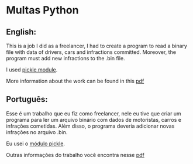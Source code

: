 # Multas Python
## English: 
 This is a job I did as a freelancer, I had to create a program to read a binary file with data of drivers, cars and infractions committed. Moreover, the program must add new infractions to the .bin file.
 
 I used [pickle module](https://docs.python.org/3/library/pickle.html).
 
 More information about the work can be found in this [pdf](https://github.com/Ckk3/Multas-Python/blob/6835686cb32f2b67a3f768228855133519d399f2/Multas%20Python.pdf)
 
 
## Português: 
 Esse é um trabalho que eu fiz como freelancer, nele eu tive que criar um programa para ler um arquivo binário com dados de motoristas, carros e infrações cometidas. Além disso, o programa deveria adicionar novas infrações no arquivo .bin.
 
 Eu usei o [módulo pickle](https://docs.python.org/3/library/pickle.html).
 
 Outras informações do trabalho você encontra nesse [pdf](https://github.com/Ckk3/Multas-Python/blob/6835686cb32f2b67a3f768228855133519d399f2/Multas%20Python.pdf)
